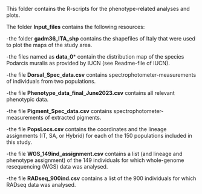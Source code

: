 This folder contains the R-scripts for the phenotype-related analyses and plots.

The folder **Input_files** contains the following resources:

-the folder **gadm36_ITA_shp** contains the shapefiles of Italy that were used to plot the maps of the study area.

-the files named as **data_0*** contain the distribution map of the species Podarcis muralis as provided by IUCN (see Readme-file of IUCN).

-the file **Dorsal_Spec_data.csv** contains spectrophotometer-measurements of individuals from two populations.

-the file **Phenotype_data_final_June2023.csv** contains all relevant phenotypic data.

-the file **Pigment_Spec_data.csv** contains spectrophotometer-measurements of extracted pigments.

-the file **PopsLocs.csv** contains the coordinates and the lineage assignments (IT, SA, or Hybrid) for each of the 150 populations included in this study.

-the file **WGS_149ind_assignment.csv** contains a list (and lineage and phenotype assignment) of the 149 individuals for which whole-genome resequencing (WGS) data was analysed.

-the file **RADseq_900ind.csv** contains a list of the 900 individuals for which RADseq data was analysed.
